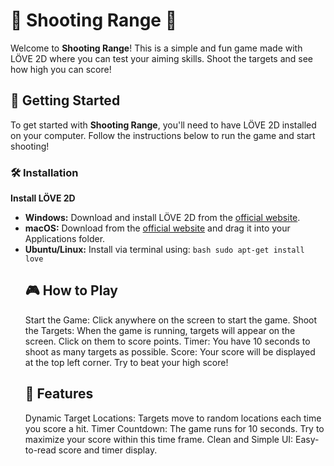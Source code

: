 # 🎯 Shooting Range 🎯

Welcome to **Shooting Range**! This is a simple and fun game made with LÖVE 2D where you can test your aiming skills. Shoot the targets and see how high you can score!

## 🚀 Getting Started

To get started with **Shooting Range**, you'll need to have LÖVE 2D installed on your computer. Follow the instructions below to run the game and start shooting!

### 🛠️ Installation

**Install LÖVE 2D**

- **Windows:** Download and install LÖVE 2D from the [official website](https://love2d.org/).
- **macOS:** Download from the [official website](https://love2d.org/) and drag it into your Applications folder.
- **Ubuntu/Linux:** Install via terminal using:
  `bash
sudo apt-get install love
`
  ## 🎮 How to Play
  Start the Game: Click anywhere on the screen to start the game.
  Shoot the Targets: When the game is running, targets will appear on the screen. Click on them to score points.
  Timer: You have 10 seconds to shoot as many targets as possible.
  Score: Your score will be displayed at the top left corner. Try to beat your high score!
  ## 📜 Features
  Dynamic Target Locations: Targets move to random locations each time you score a hit.
  Timer Countdown: The game runs for 10 seconds. Try to maximize your score within this time frame.
  Clean and Simple UI: Easy-to-read score and timer display.
